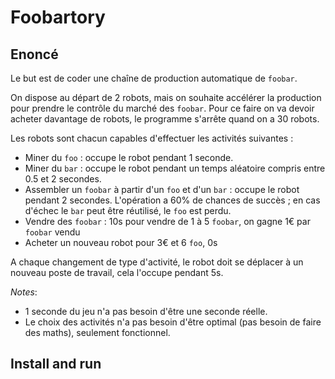 # Foobartory

## Enoncé

Le but est de coder une chaîne de production automatique de `foobar`.

On dispose au départ de 2 robots, mais on souhaite accélérer la production pour prendre le contrôle du marché des `foobar`.
Pour ce faire on va devoir acheter davantage de robots, le programme s'arrête quand on a 30 robots.

Les robots sont chacun capables d'effectuer les activités suivantes :

- Miner du `foo` : occupe le robot pendant 1 seconde. 
- Miner du `bar` : occupe le robot pendant un temps aléatoire compris entre 0.5 et 2 secondes. 
- Assembler un `foobar` à partir d'un `foo` et d'un `bar` : occupe le robot pendant 2 secondes.
  L'opération a 60% de chances de succès ; en cas d'échec le `bar` peut être réutilisé, le `foo` est perdu. 
- Vendre des `foobar` : 10s pour vendre de 1 à 5 `foobar`, on gagne 1€ par `foobar` vendu 
- Acheter un nouveau robot pour 3€ et 6 `foo`, 0s 

A chaque changement de type d'activité, le robot doit se déplacer à un nouveau poste de travail, cela l'occupe pendant 5s. 

_Notes_:

- 1 seconde du jeu n'a pas besoin d'être une seconde réelle.
- Le choix des activités n'a pas besoin d'être optimal (pas besoin de faire des maths), seulement fonctionnel.

## Install and run

